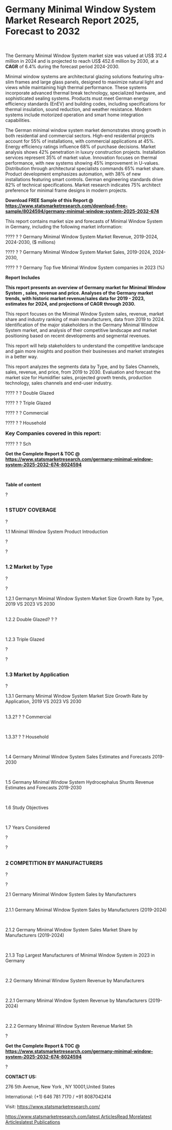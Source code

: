 <h1>Germany Minimal Window System Market Research Report 2025, Forecast to 2032</h1><br/><p>The Germany Minimal Window System market size was valued at US$ 312.4 million in 2024 and is projected to reach US$ 452.6 million by 2030, at a <strong>CAGR</strong> of 6.4% during the forecast period 2024-2030.</p>
 
 
 
 <p>Minimal window systems are architectural glazing solutions featuring ultra-slim frames and large glass panels, designed to maximize natural light and views while maintaining high thermal performance. These systems incorporate advanced thermal break technology, specialized hardware, and sophisticated sealing systems. Products must meet German energy efficiency standards (EnEV) and building codes, including specifications for thermal insulation, sound reduction, and weather resistance. Modern systems include motorized operation and smart home integration capabilities.</p>
 
 
 
 <p>The German minimal window system market demonstrates strong growth in both residential and commercial sectors. High-end residential projects account for 55% of installations, with commercial applications at 45%. Energy efficiency ratings influence 68% of purchase decisions. Market analysis shows 42% penetration in luxury construction projects. Installation services represent 35% of market value. Innovation focuses on thermal performance, with new systems showing 45% improvement in U-values. Distribution through architectural specialists commands 65% market share. Product development emphasizes automation, with 38% of new installations featuring smart controls. German engineering standards drive 82% of technical specifications. Market research indicates 75% architect preference for minimal frame designs in modern projects.</p>
 
 
 
 <p><strong>Download FREE Sample of this Report @ <a href="https://www.statsmarketresearch.com/download-free-sample/8024594/germany-minimal-window-system-2025-2032-674">https://www.statsmarketresearch.com/download-free-sample/8024594/germany-minimal-window-system-2025-2032-674</a></strong></p>
 
 
 
 <p>This report contains market size and forecasts of Minimal Window System in Germany, including the following market information:</p>
 
 
 
 <p>???? ? ? Germany Minimal Window System Market Revenue, 2019-2024, 2024-2030, ($ millions)</p>
 
 
 
 <p>???? ? ? Germany Minimal Window System Market Sales, 2019-2024, 2024-2030,</p>
 
 
 
 <p>???? ? ? Germany Top five Minimal Window System companies in 2023 (%)</p>
 
 
 
 <p><strong>Report Includes</strong></p>
 
 
 
 <p><strong>This report presents an overview of Germany market for Minimal Window System , sales, revenue and price. Analyses of the Germany market trends, with historic market revenue/sales data for 2019 - 2023, estimates for 2024, and projections of <strong>CAGR</strong> through 2030.</strong></p>
 
 
 
 <p>This report focuses on the Minimal Window System sales, revenue, market share and industry ranking of main manufacturers, data from 2019 to 2024. Identification of the major stakeholders in the Germany Minimal Window System market, and analysis of their competitive landscape and market positioning based on recent developments and segmental revenues.</p>
 
 
 
 <p>This report will help stakeholders to understand the competitive landscape and gain more insights and position their businesses and market strategies in a better way.</p>
 
 
 
 <p>This report analyzes the segments data by Type, and by Sales Channels, sales, revenue, and price, from 2019 to 2030. Evaluation and forecast the market size for Humidifier sales, projected growth trends, production technology, sales channels and end-user industry.</p>
 
 
 
 <p>???? ? ? Double Glazed</p>
 
 
 
 <p>???? ? ? Triple Glazed</p>
 
 
 
 <p>???? ? ? Commercial</p>
 
 
 
 <p>???? ? ? Household</p>
 
 
 
 <p><span style="font-size:16px"><strong>Key Companies covered in this report:</strong></span></p>
 
 
 
 <p>???? ? ? Sch</p>
 
 
 
 <div><b>Get the Complete Report & TOC @ <a href="https://www.statsmarketresearch.com/germany-minimal-window-system-2025-2032-674-8024594">https://www.statsmarketresearch.com/germany-minimal-window-system-2025-2032-674-8024594</a></b></div>
 
 
 
 <p><br />
 
 <b>Table of content</b></p>
 
 
 
 <p>? </p>
 
 
 
 <h2><span style="font-size:16px"><strong>1 STUDY COVERAGE</strong></span></h2>
 
 
 
 <p>? </p>
 
 
 
 <p>1.1 Minimal Window System Product Introduction</p>
 
 
 
 <p>? </p>
 
 
 
 <p>? </p>
 
 
 
 <h2><span style="font-size:16px"><strong>1.2 Market by Type</strong></span></h2>
 
 
 
 <p>? </p>
 
 
 
 <p>? </p>
 
 
 
 <p>1.2.1 Germanyn Minimal Window System Market Size Growth Rate by Type, 2019 VS 2023 VS 2030<br />
 
 <br />
 
 1.2.2 Double Glazed? ? ? <br />
 
 <br />
 
 1.2.3 Triple Glazed<br />
 
 ? </p>
 
 
 
 <p>? </p>
 
 
 
 <h2><span style="font-size:16px"><strong>1.3 Market by Application</strong></span></h2>
 
 
 
 <p>? </p>
 
 
 
 <p>1.3.1 Germany Minimal Window System Market Size Growth Rate by Application, 2019 VS 2023 VS 2030<br />
 
 <br />
 
 1.3.2? ? ? Commercial<br />
 
 <br />
 
 1.3.3? ? ? Household<br />
 
 <br />
 
 1.4 Germany Minimal Window System Sales Estimates and Forecasts 2019-2030<br />
 
 <br />
 
 1.5 Germany Minimal Window System Hydrocephalus Shunts Revenue Estimates and Forecasts 2019-2030<br />
 
 <br />
 
 1.6 Study Objectives<br />
 
 <br />
 
 1.7 Years Considered</p>
 
 
 
 <p>? </p>
 
 
 
 <p>? </p>
 
 
 
 <h2><span style="font-size:16px"><strong>2 COMPETITION BY MANUFACTURERS</strong></span></h2>
 
 
 
 <p>? </p>
 
 
 
 <p>? </p>
 
 
 
 <p>2.1 Germany Minimal Window System Sales by Manufacturers<br />
 
 <br />
 
 2.1.1 Germany Minimal Window System Sales by Manufacturers (2019-2024)<br />
 
 <br />
 
 2.1.2 Germany Minimal Window System Sales Market Share by Manufacturers (2019-2024)<br />
 
 <br />
 
 2.1.3 Top Largest Manufacturers of Minimal Window System in 2023 in Germany<br />
 
 <br />
 
 2.2 Germany Minimal Window System Revenue by Manufacturers<br />
 
 <br />
 
 2.2.1 Germany Minimal Window System Revenue by Manufacturers (2019-2024)<br />
 
 <br />
 
 2.2.2 Germany Minimal Window System Revenue Market Sh</p>
 
 
 
 <p>? </p>
 
 
 
 <div><b>Get the Complete Report & TOC @ <a href="https://www.statsmarketresearch.com/germany-minimal-window-system-2025-2032-674-8024594">https://www.statsmarketresearch.com/germany-minimal-window-system-2025-2032-674-8024594</a></b></div>
 
 
 
 <p>? </p>
 
 
 
 <p><b>CONTACT US:</b><br />
 
 276 5th Avenue, New York , NY 10001,United States<br />
 
 International: (+1) 646 781 7170 / +91 8087042414<br />
 
 Visit: <a href="https://www.statsmarketresearch.com/">https://www.statsmarketresearch.com/</a><br />
 
 <a href="https://gyeongbokgung.com">https://www.statsmarketresearch.com/</a><a href="https://hallyeomaritime.com">latest Articles</a><a href="https://jingwansa.com">Read More</a><a href="https://nguoiviet.jp/">latest Articles</a><a href="https://www.intelmarketresearch.com/">latest Publications</a></p>